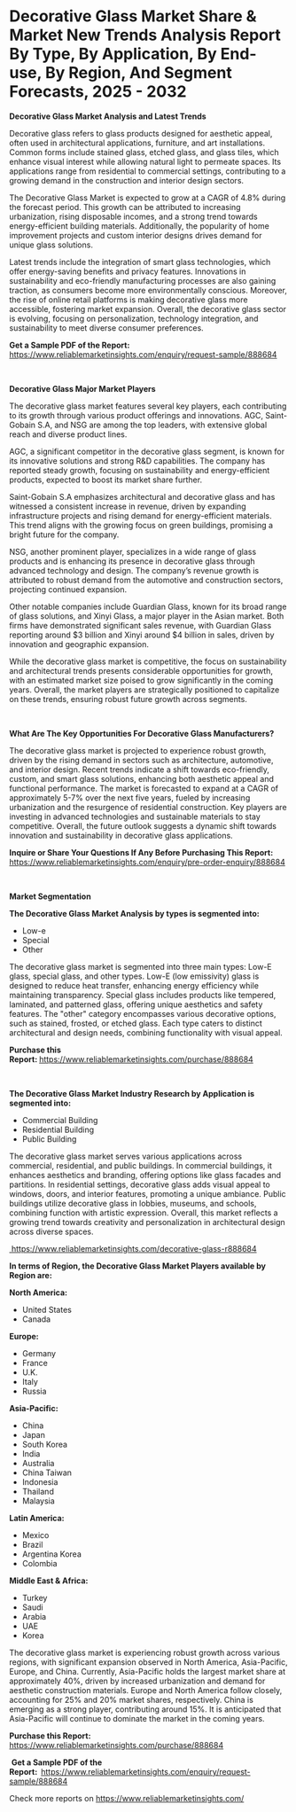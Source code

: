 <p><h1>Decorative Glass Market Share & Market New Trends Analysis Report By Type, By Application, By End-use, By Region, And Segment Forecasts, 2025 - 2032</h1></p><p><strong>Decorative Glass Market Analysis and Latest Trends</strong></p>
<p><p>Decorative glass refers to glass products designed for aesthetic appeal, often used in architectural applications, furniture, and art installations. Common forms include stained glass, etched glass, and glass tiles, which enhance visual interest while allowing natural light to permeate spaces. Its applications range from residential to commercial settings, contributing to a growing demand in the construction and interior design sectors.</p><p>The Decorative Glass Market is expected to grow at a CAGR of 4.8% during the forecast period. This growth can be attributed to increasing urbanization, rising disposable incomes, and a strong trend towards energy-efficient building materials. Additionally, the popularity of home improvement projects and custom interior designs drives demand for unique glass solutions. </p><p>Latest trends include the integration of smart glass technologies, which offer energy-saving benefits and privacy features. Innovations in sustainability and eco-friendly manufacturing processes are also gaining traction, as consumers become more environmentally conscious. Moreover, the rise of online retail platforms is making decorative glass more accessible, fostering market expansion. Overall, the decorative glass sector is evolving, focusing on personalization, technology integration, and sustainability to meet diverse consumer preferences.</p></p>
<p><strong>Get a Sample PDF of the Report:&nbsp;</strong> <a href="https://www.reliablemarketinsights.com/enquiry/request-sample/888684?utm_campaign=3583&utm_medium=2&utm_source=Github&utm_content=ia&utm_term=01042025&utm_id=decorative-glass">https://www.reliablemarketinsights.com/enquiry/request-sample/888684</a></p>
<p>&nbsp;</p>
<p><strong>Decorative Glass Major Market Players</strong></p>
<p><p>The decorative glass market features several key players, each contributing to its growth through various product offerings and innovations. AGC, Saint-Gobain S.A, and NSG are among the top leaders, with extensive global reach and diverse product lines. </p><p>AGC, a significant competitor in the decorative glass segment, is known for its innovative solutions and strong R&D capabilities. The company has reported steady growth, focusing on sustainability and energy-efficient products, expected to boost its market share further.</p><p>Saint-Gobain S.A emphasizes architectural and decorative glass and has witnessed a consistent increase in revenue, driven by expanding infrastructure projects and rising demand for energy-efficient materials. This trend aligns with the growing focus on green buildings, promising a bright future for the company.</p><p>NSG, another prominent player, specializes in a wide range of glass products and is enhancing its presence in decorative glass through advanced technology and design. The company’s revenue growth is attributed to robust demand from the automotive and construction sectors, projecting continued expansion. </p><p>Other notable companies include Guardian Glass, known for its broad range of glass solutions, and Xinyi Glass, a major player in the Asian market. Both firms have demonstrated significant sales revenue, with Guardian Glass reporting around $3 billion and Xinyi around $4 billion in sales, driven by innovation and geographic expansion.</p><p>While the decorative glass market is competitive, the focus on sustainability and architectural trends presents considerable opportunities for growth, with an estimated market size poised to grow significantly in the coming years. Overall, the market players are strategically positioned to capitalize on these trends, ensuring robust future growth across segments.</p></p>
<p>&nbsp;</p>
<p><strong>What Are The Key Opportunities For Decorative Glass Manufacturers?</strong></p>
<p><p>The decorative glass market is projected to experience robust growth, driven by the rising demand in sectors such as architecture, automotive, and interior design. Recent trends indicate a shift towards eco-friendly, custom, and smart glass solutions, enhancing both aesthetic appeal and functional performance. The market is forecasted to expand at a CAGR of approximately 5-7% over the next five years, fueled by increasing urbanization and the resurgence of residential construction. Key players are investing in advanced technologies and sustainable materials to stay competitive. Overall, the future outlook suggests a dynamic shift towards innovation and sustainability in decorative glass applications.</p></p>
<p><strong>Inquire or Share Your Questions If Any Before Purchasing This Report:</strong> <a href="https://www.reliablemarketinsights.com/enquiry/pre-order-enquiry/888684?utm_campaign=3583&utm_medium=2&utm_source=Github&utm_content=ia&utm_term=01042025&utm_id=decorative-glass">https://www.reliablemarketinsights.com/enquiry/pre-order-enquiry/888684</a></p>
<p>&nbsp;</p>
<p><strong>Market Segmentation</strong></p>
<p><strong>The Decorative Glass Market Analysis by types is segmented into:</strong></p>
<p><ul><li>Low-e</li><li>Special</li><li>Other</li></ul></p>
<p><p>The decorative glass market is segmented into three main types: Low-E glass, special glass, and other types. Low-E (low emissivity) glass is designed to reduce heat transfer, enhancing energy efficiency while maintaining transparency. Special glass includes products like tempered, laminated, and patterned glass, offering unique aesthetics and safety features. The "other" category encompasses various decorative options, such as stained, frosted, or etched glass. Each type caters to distinct architectural and design needs, combining functionality with visual appeal.</p></p>
<p><strong>Purchase this Report:&nbsp;</strong><a href="https://www.reliablemarketinsights.com/purchase/888684?utm_campaign=3583&utm_medium=2&utm_source=Github&utm_content=ia&utm_term=01042025&utm_id=decorative-glass">https://www.reliablemarketinsights.com/purchase/888684</a></p>
<p>&nbsp;</p>
<p><strong>The Decorative Glass Market Industry Research by Application is segmented into:</strong></p>
<p><ul><li>Commercial Building</li><li>Residential Building</li><li>Public Building</li></ul></p>
<p><p>The decorative glass market serves various applications across commercial, residential, and public buildings. In commercial buildings, it enhances aesthetics and branding, offering options like glass facades and partitions. In residential settings, decorative glass adds visual appeal to windows, doors, and interior features, promoting a unique ambiance. Public buildings utilize decorative glass in lobbies, museums, and schools, combining function with artistic expression. Overall, this market reflects a growing trend towards creativity and personalization in architectural design across diverse spaces.</p></p>
<p><a href="https://www.reliablemarketinsights.com/decorative-glass-r888684?utm_campaign=3583&utm_medium=2&utm_source=Github&utm_content=ia&utm_term=01042025&utm_id=decorative-glass">&nbsp;https://www.reliablemarketinsights.com/decorative-glass-r888684</a></p>
<p><strong>In terms of Region, the Decorative Glass Market Players available by Region are:</strong></p>
<p>
    <p> <strong> North America: </strong>
        <ul>
            <li>United States</li>
            <li>Canada</li>
        </ul>
        </p> 
    <p> <strong> Europe: </strong>
        <ul>
            <li>Germany</li>
            <li>France</li>
            <li>U.K.</li>
            <li>Italy</li>
            <li>Russia</li>
        </ul>
        </p> 
    <p> <strong> Asia-Pacific: </strong>
        <ul>
            <li>China</li>
            <li>Japan</li>
            <li>South Korea</li>
            <li>India</li>
            <li>Australia</li>
            <li>China Taiwan</li>
            <li>Indonesia</li>
            <li>Thailand</li>
            <li>Malaysia</li>
        </ul>
        </p> 
    <p> <strong> Latin America: </strong>
        <ul>
            <li>Mexico</li>
            <li>Brazil</li>
            <li>Argentina Korea</li>
            <li>Colombia</li>
        </ul>
        </p> 
    <p> <strong> Middle East & Africa: </strong>
        <ul>
            <li>Turkey</li>
            <li>Saudi</li>
            <li>Arabia</li>
            <li>UAE</li>
            <li>Korea</li>
        </ul>
    </p>
    </p>
<p><p>The decorative glass market is experiencing robust growth across various regions, with significant expansion observed in North America, Asia-Pacific, Europe, and China. Currently, Asia-Pacific holds the largest market share at approximately 40%, driven by increased urbanization and demand for aesthetic construction materials. Europe and North America follow closely, accounting for 25% and 20% market shares, respectively. China is emerging as a strong player, contributing around 15%. It is anticipated that Asia-Pacific will continue to dominate the market in the coming years.</p></p>
<p><strong>Purchase this Report: </strong><a href="https://www.reliablemarketinsights.com/purchase/888684?utm_campaign=3583&utm_medium=2&utm_source=Github&utm_content=ia&utm_term=01042025&utm_id=decorative-glass">https://www.reliablemarketinsights.com/purchase/888684</a></p>
<p>&nbsp;<strong>Get a Sample PDF of the Report:&nbsp;&nbsp;</strong><a href="https://www.reliablemarketinsights.com/enquiry/request-sample/888684?utm_campaign=3583&utm_medium=2&utm_source=Github&utm_content=ia&utm_term=01042025&utm_id=decorative-glass">https://www.reliablemarketinsights.com/enquiry/request-sample/888684</a></p>
<p><strong></strong></p>
<p>Check more reports on <a href="https://www.reliablemarketinsights.com/?utm_campaign=3583&utm_medium=2&utm_source=Github&utm_content=ia&utm_term=01042025&utm_id=decorative-glass">https://www.reliablemarketinsights.com/</a></p>
